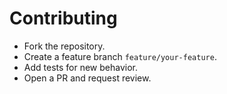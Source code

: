# Contributing

- Fork the repository.
- Create a feature branch `feature/your-feature`.
- Add tests for new behavior.
- Open a PR and request review.
